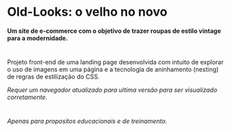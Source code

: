 # Old-Looks: o velho no novo
**Um site de e-commerce com o objetivo de trazer roupas de estilo vintage para a modernidade.**
#
Projeto front-end de uma landing page desenvolvida com intuito de explorar o uso de imagens em uma página e a tecnologia de aninhamento (nesting) de regras de estilização do CSS.

*Requer um navegador atualizado para ultima versão para ser visualizado corretamente.*
#
*Apenas para propositos educacionais e de treinamento.*
